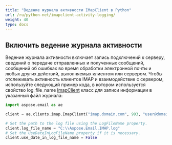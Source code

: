 ```yaml
---
title: "Ведение журнала активности IMapClient в Python"
url: /ru/python-net/imapclient-activity-logging/
weight: 40
type: docs
---
```



## **Включить ведение журнала активности**

Ведение журнала активности включает запись подключений к серверу, сведений о передаче отправленных и полученных сообщений, сообщений об ошибках во время обработки электронной почты и любых других действий, выполняемых клиентом или сервером. Чтобы отслеживать активность клиентов IMAP и взаимодействие с сервером, используйте следующий пример кода, в котором используется свойство log_file_name [ImapClient](https://reference.aspose.com/email/python-net/aspose.email.clients.imap/imapclient/#imapclient-class) класс для записи информации в указанный файл журнала:

```py
import aspose.email as ae

client = ae.clients.imap.ImapClient("imap.domain.com", 993, "user@domain.com", "pwd", ae.clients.SecurityOptions.SSL_IMPLICIT)

# Set the path to the log file using the LogFileName property.
client.log_file_name = "C:\\Aspose.Email.IMAP.log"
# Set the UseDateInLogFileName property if it is necessary.
client.use_date_in_log_file_name = False
```
